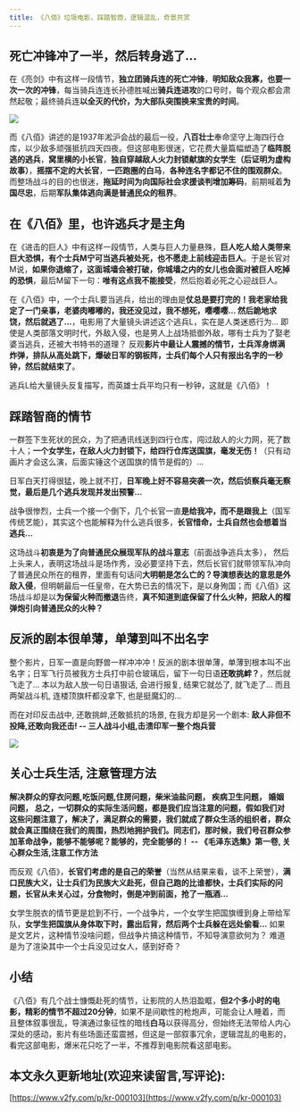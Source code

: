```yaml
---
title: 《八佰》垃圾电影，踩踏智商，逻辑混乱，奇景共赏
---
```


## 死亡冲锋冲了一半，然后转身逃了...

在《亮剑》中有这样一段情节，**独立团骑兵连的死亡冲锋**，**明知敌众我寡，也要一次一次的冲锋**，每当骑兵连连长孙德胜喊出**骑兵连进攻**的口号时，每个观众都会肃然起敬；最终骑兵连**以全灭的代价，为大部队突围换来宝贵的时间**。

![](https://www.v2fy.com/asset/0i/jikemiji/jikemiji-md/kr-000103.assets/1240-20200821112150577.png)


而《八佰》讲述的是1937年淞沪会战的最后一役，**八百壮士**奉命坚守上海四行仓库，以少敌多顽强抵抗四天四夜。但这部电影很迷，它花费大量篇幅塑造了**临阵脱逃的逃兵**，**窝里横的小长官**，**独自穿越敌人火力封锁献旗的女学生（后证明为虚构故事）**，**摇摆不定的大长官**，**一匹跑圈的白马**，**各种连名字都记不住的围观群众**。而整场战斗的目的也很迷，**拖延时间为向国际社会求援谈判增加筹码**，前期喊着**为国尽忠**，后期**军队集体逃向满是普通民众的租界**。


## 在《八佰》里，也许逃兵才是主角

在《进击的巨人》中有这样一段情节，人类与巨人力量悬殊，**巨人吃人给人类带来巨大恐惧，有个士兵M宁可当逃兵被处死，也不愿走上前线迎击巨人**。于是长官对M说，**如果你退缩了，这面城墙会被打破，你城墙之内的女儿也会面对被巨人吃掉的恐惧**，最后M留下一句：**唯有这点我不能接受**，然后抱着必死之心迎战巨人。


在《八佰》中，一个士兵L要当逃兵，给出的理由是**仗总是要打完的！我老家给我定了一门亲事，老婆肉嘟嘟的，我还没见过，我不想死，嘤嘤嘤... 然后跪地求饶，然后就逃了...**，电影用了大量镜头讲述这个逃兵L，实在是人类迷惑行为... 即使是人类部落文明时代，外敌入侵，也是男人上战场抵御外敌，哪有士兵为了娶老婆当逃兵，还被大书特书的道理？ 反观**影片中最让人震撼的情节，士兵浑身绑满炸弹，排队从高处跳下，爆破日军的钢板阵，士兵们每个人只有报出名字的一秒钟，然后就结束了**。

逃兵L给大量镜头反复描写，而英雄士兵平均只有一秒钟，这就是《八佰》！


## 踩踏智商的情节

一群签下生死状的民众，为了把通讯线送到四行仓库，闯过敌人的火力网，死了数十人；**一个女学生，在敌人火力封锁下，给四行仓库送国旗，毫发无伤！**（只有动画片才会这么演，后面实锤这个送国旗的情节是假的）...

日军白天打得很猛，晚上就不打，**日军晚上好不容易突袭一次，然后侦察兵毫无察觉，最后是几个逃兵发现并发出预警...**

战争很惨烈，士兵一个接一个倒下，几个长官一直**是给我冲，而不是跟我上**（国军传统艺能），其实这个也能解释为什么逃兵很多，**长官惜命，士兵自然也会想着当逃兵...**

这场战斗**初衷是为了向普通民众展现军队的战斗意志**（前面战争逃兵太多）， 然后上头来人，表明这场战斗是场作秀，没必要坚持下去，然后长官们就带领军队冲向了普通民众所在的租界，里面有句话问**大明朝是怎么亡的？**导演想表达的意思是**外敌入侵**，但明朝最后一任皇帝，在大势已去的情况下，是以身殉国；而《八佰》这场战斗却是以**为保留火种而撤退**告终，**真不知道到底保留了什么火种，把敌人的榴弹炮引向普通民众的火种？**



## 反派的剧本很单薄，单薄到叫不出名字

整个影片，日军一直是向野兽一样冲冲冲！反派的剧本很单薄，单薄到根本叫不出名字；日军飞行员被我方士兵打中前仓玻璃后，留下一句日语**还敢挑衅？**，然后就飞走了... 本以为敌人放一句日语狠话, 会进行报复, 结果它就怂了, 就飞走了... 而且两架战斗机, 连楼顶旗杆都没拿下, 也是挺魔幻的...

而在对印反击战中, 还敢挑衅,还敢抵抗的场景, 在我方却是另一个剧本: **敌人非但不投降,还敢向我还击!   -- 三人战斗小组,击溃印军一整个炮兵营**

![](https://www.v2fy.com/asset/0i/jikemiji/jikemiji-md/kr-000103.assets/1240.png)



## 关心士兵生活, 注意管理方法


**解决群众的穿衣问题,吃饭问题,住房问题，柴米油盐问题， 疾病卫生问题， 婚姻问题， 总之，一切群众的实际生活问题，都是我们应当注意的问题，假如我们对这些问题注意了，解决了，满足群众的需要，我们就成了群众生活的组织者，群众就会真正围绕在我们的周围，热烈地拥护我们。同志们，那时候，我们号召群众参加革命战争，能够不能够呢？能够的，完全能够的！ -- 《毛泽东选集》第一卷, 关心群众生活,注意工作方法**


而反观《八佰》，**长官们考虑的是自己的荣誉**（当然从结果来看，谈不上荣誉），**满口民族大义，让士兵们为民族大义赴死，但自己跑的比谁都快，士兵们实际的问题，长官从未关心过，分食物时，倒是冲到前面，抢了一瓶酒...**

女学生脱衣的情节更是尬到不行，一个战争片，一个女学生把国旗缠到身上带给军队，**女学生把国旗从身体取下时，露出后背，然后两个士兵躲在远处偷看...** 如果是文艺片，这种情节没啥问题，但战争片搞这种情节，不知导演意欲何为？ 难道是为了渲染其中一个士兵没见过女人，感到好奇？



## 小结

《八佰》有几个战士慷慨赴死的情节，让影院的人热泪盈眶，**但2个多小时的电影，精彩的情节不超过20分钟**，如果不是间歇性的枪炮声，可能会让人睡着，而且整体叙事很乱，导演通过象征性的暗线**白马**以获得高分，但始终无法带给人内心深处的感动，影片有些场面还蛮震撼，但这是一部叙事冗余，逻辑混乱的电影的，看完这部电影，爆米花只吃了一半，不推荐到电影院看这部电影。


## 本文永久更新地址(欢迎来读留言,写评论):

[https://www.v2fy.com/p/kr-000103](https://www.v2fy.com/p/kr-000103)
